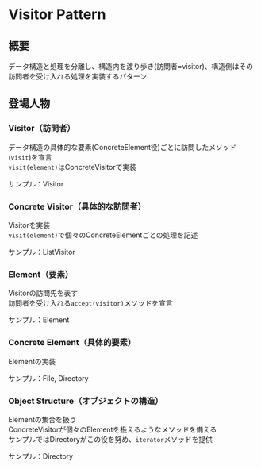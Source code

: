 # Visitor Pattern

## 概要
データ構造と処理を分離し、構造内を渡り歩き(訪問者=visitor)、構造側はその訪問者を受け入れる処理を実装するパターン

## 登場人物
### Visitor（訪問者）
データ構造の具体的な要素(ConcreteElement役)ごとに訪問したメソッド(`visit`)を宣言  
`visit(element)`はConcreteVisitorで実装

サンプル：Visitor

### Concrete Visitor（具体的な訪問者）
Visitorを実装  
`visit(element)`で個々のConcreteElementごとの処理を記述

サンプル：ListVisitor

### Element（要素）
Visitorの訪問先を表す  
訪問者を受け入れる`accept(visitor)`メソッドを宣言

サンプル：Element

### Concrete Element（具体的要素）
Elementの実装  

サンプル：File, Directory

### Object Structure（オブジェクトの構造）
Elementの集合を扱う  
ConcreteVisitorが個々のElementを扱えるようなメソッドを備える  
サンプルではDirectoryがこの役を努め、`iterator`メソッドを提供

サンプル：Directory
